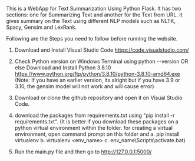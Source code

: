 This is a WebApp for Text Summarization Using Python Flask.
It has two sections: one for Summarizing Text and another for the Text from URL.
It gives summary on the Text using different NLP models such as NLTK, Spacy, Gensim and LexRank.

Following are the Steps you need to follow before running the website.
1. Download and Install Visual Studio Code
https://code.visualstudio.com/

2. Check Python version on Windows Terminal using
  python --version
OR else Download and Install Python 3.8.10 
https://www.python.org/ftp/python/3.8.10/python-3.8.10-amd64.exe
(Note: If you have an earlier version, its alright
but if you have 3.9 or 3.10, the gensim model will not work and will cause error)

3. Download or clone the github repository and open it on Visual Studio Code.

4. download the packages from requirements.txt using "pip install -r requirements.txt".
(It is better if you download these packages on a python virtual environment within the folder.
  for creating a virtual environment, open command prompt on this folder and
  a. pip install virtualenv
  b. virtualenv <env_name>
  c. env_name\Scripts\activate.bat) 
6. Run the main.py file and then go to http://127.0.0.1:5000/
